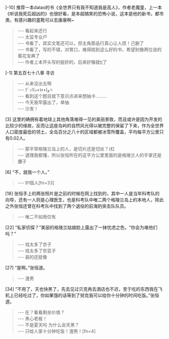 
[-10] 推荐一本dalao的书《全世界只有我不知道我是高人》，作者老魔童，上一本《听说我死后超凶的》也很好看，是本超搞笑的恐怖小说，这本是他的新书，都市类，有感兴趣的童靴可以去康康啊~
>--- 看起来还行<br>
>--- 太监专业户<br>
>--- 书看了，其实文笔还可以，但主角那品行真心让人烦！己删了<br>
>--- 书看了，写的不错，对胃口，难得挑到这么好的书，希望别像两位说的葵花宝典了<br>
>--- 作者上本开头写的挺好的，后来好像就tj了<br>

[-1] 第五百七十八章 寻访
>--- 从来没出五啊<br>
>--- ｸﾞｯ!(๑•̀ㅂ•́)و✧<br>
>--- 看到这个题目就下意识点进来想抽卡………<br>
>--- 今天我早露出了，单抽<br>
>--- 沙发！<br>

[3] 这里的确拥有着地球上其他角落难得一见的美丽景致，而且或许是因为开发的比较少的缘故，反而让这座岛屿的自然风光得以被完整的保留了下来，作为全世界人口密度最低的领土，全岛百分之八十的区域都被冰雪所覆盖，平均每平方公里只有0.02人。
>--- 那平常格陵兰岛上的人，是切片还是切丝？(杠<br>
>--- 道理我都懂，所以张恒所在的这平方公里里面的是格陵兰人的手掌还是腰子<br>

[6] “不，就我一个人。”
>--- 91個人[fn=33]<br>

[18] 张恒手上的两张照片是之前的时候在网上找到的，其中一人是当年科考队的向导，还有一人则是心理医生，也是科考队中唯二两个格陵兰岛上的本地人，除此之外张恒还曾在科考队中找到了两个退役的前海豹突击队队员。
>--- 唯二不如用仅有<br>

[22] “私家侦探？”美丽的格陵兰姑娘脸上露出了一抹忧虑之色，“你会为难他们吗？”
>--- 戏太多了奈子<br>
>--- 戏太多了奈亚子<br>
>--- 装的还挺像<br>

[27] “是啊。”张恒道。
>--- 渣男<br>

[34] “不用了，天也快黑了，先去见过贝克再去酒店也不迟，至于吃的东西我在飞机上已经吃过了，你如果饿的话等到了努克我可以给你十分钟的时间吃饭。”张恒道。
>--- 在？看看剩余价值？<br>
>--- 黑心老板！<br>
>--- 不是夏天吗 为什么会天黑？<br>
>--- 只给人家十分钟吃饭！渣男！[fn=4]<br>
